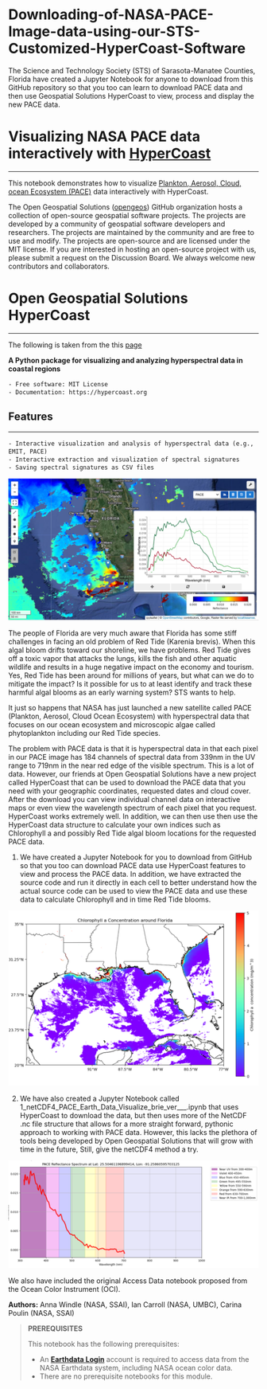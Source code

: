 # Downloading-of-NASA-PACE-Image-data-using-our-STS-Customized-HyperCoast-Software
The Science and Technology Society (STS) of Sarasota-Manatee Counties, Florida have created a Jupyter Notebook for anyone to download from this GitHub repository so that you too can learn to download PACE data and then use Geospatial Solutions HyperCoast to view, process and display the new PACE data. 

# **Visualizing NASA PACE data interactively with [HyperCoast](https://github.com/opengeos/HyperCoast)**
---

This notebook demonstrates how to visualize [Plankton, Aerosol, Cloud, ocean Ecosystem (PACE)](https://pace.gsfc.nasa.gov) data interactively with HyperCoast.

The Open Geospatial Solutions ([opengeos](https://github.com/opengeos)) GitHub organization hosts a collection of open-source geospatial software projects. The projects are developed by a community of geospatial software developers and researchers. The projects are maintained by the community and are free to use and modify. The projects are open-source and are licensed under the MIT license. If you are interested in hosting an open-source project with us, please submit a request on the Discussion Board. We always welcome new contributors and collaborators.

# **Open Geospatial Solutions HyperCoast**
---

The following is taken from the this [page](https://github.com/opengeos/HyperCoast?tab=readme-ov-file)


**A Python package for visualizing and analyzing hyperspectral data in coastal regions**

    - Free software: MIT License
    - Documentation: https://hypercoast.org

## Features
---

    - Interactive visualization and analysis of hyperspectral data (e.g., EMIT, PACE)
    - Interactive extraction and visualization of spectral signatures
    - Saving spectral signatures as CSV files

![image1](HyperCoast_Map.png)


The people of Florida are very much aware that Florida has some stiff challenges in facing an old problem of Red Tide (Karenia brevis). When this algal bloom drifts toward our shoreline, we have problems. Red Tide gives off a toxic vapor that attacks the lungs, kills the fish and other aquatic wildlife and results in a huge negative impact on the economy and tourism. Yes, Red Tide has been around for millions of years, but what can we do to mitigate the impact? Is it possible for us to at least identify and track these harmful algal blooms as an early warning system? STS wants to help.   

It just so happens that NASA has just launched a new satellite called PACE (Plankton, Aerosol, Cloud Ocean Ecosystem) with hyperspectral data that focuses on our ocean ecosystem and microscopic algae called phytoplankton including our Red Tide species. 

The problem with PACE data is that it is hyperspectral data in that each pixel in our PACE image has 184 channels of spectral data from 339nm in the UV range to 719nm in the near red edge of the visible spectrum. This is a lot of data. However, our friends at Open Geospatial Solutions have a new project called HyperCoast that can be used to download the PACE data that you need with your geographic coordinates, requested dates and cloud cover. After the download you can view individual channel data on interactive maps or even view the wavelength spectrum of each pixel that you request. HyperCoast works extremely well. In addition, we can then use then use the HyperCoast data structure to calculate your own indices such as Chlorophyll a and possibly Red Tide algal bloom locations for the requested PACE data. 

1) We have created a Jupyter Notebook for you to download from GitHub so that you too can download PACE data use HyperCoast features to view and process the PACE data. In addition, we have extracted the source code and run it directly in each cell to better understand how the actual source code can be used to view the PACE data and use these data to calculate Chlorophyll and in time Red Tide blooms. 

![image1](chlor_a.png)

2) We have also created a Jupyter Notebook called 1_netCDF4_PACE_Earth_Data_Visualize_brie_ver___.ipynb that uses HyperCoast to download the data, but then uses more of the NetCDF .nc file structure that allows for a more straight forward, pythonic approach to working with PACE data. However, this lacks the plethora  of tools being developed by Open Geospatial Solutions that will grow with time in the future, Still, give the netCDF4 method a try. 

![image1](wavelength.png)


We also have included the original Access Data notebook proposed from the Ocean Color Instrument (OCI).

**Authors:** Anna Windle (NASA, SSAI), Ian Carroll (NASA, UMBC), Carina Poulin (NASA, SSAI)

> **PREREQUISITES**
>
> This notebook has the following prerequisites:
> - An **<a href="https://urs.earthdata.nasa.gov/" target="_blank">Earthdata Login</a>**
>   account is required to access data from the NASA Earthdata system, including NASA ocean color data.
> - There are no prerequisite notebooks for this module.
